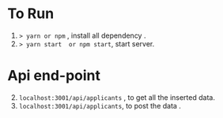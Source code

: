 To Run
============
1. `> yarn or npm` , install all dependency .
2. `> yarn start  or npm start`, start server.


Api end-point
============
2. `localhost:3001/api/applicants` , to get all the inserted data.
3. `localhost:3001/api/applicants`, to post the data .